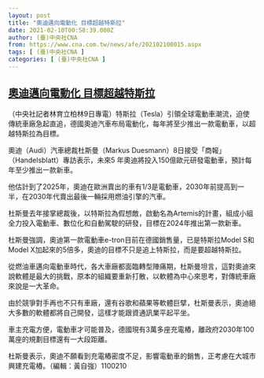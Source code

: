 ```yaml
---
layout: post
title: "奧迪邁向電動化 目標超越特斯拉"
date: 2021-02-10T00:58:39.000Z
author: (臺)中央社CNA
from: https://www.cna.com.tw/news/afe/202102100015.aspx
tags: [ (臺)中央社CNA ]
categories: [ (臺)中央社CNA ]
---
```

<!--1612918719000-->
[奧迪邁向電動化 目標超越特斯拉](https://www.cna.com.tw/news/afe/202102100015.aspx)
------

<div>
<div></div><div class="paragraph"><p>（中央社記者林育立柏林9日專電）特斯拉（Tesla）引領全球電動車潮流，迫使傳統車廠急起直追，德國奧迪汽車布局電動化，每年將至少推出一款電動車，以超越特斯拉為目標。</p><p>奧迪（Audi）汽車總裁杜斯曼（Markus Duesmann）8日接受「商報」（Handelsblatt）專訪表示，未來5 年奧迪將投入150億歐元研發電動車，預計每年至少推出一款新車。</p><p>他估計到了2025年，奧迪在歐洲賣出的車有1/3是電動車，2030年前提高到一半，在2030年代賣出最後一輛採用燃油引擎的汽車。</p><p>杜斯曼去年接掌總裁後，以特斯拉為假想敵，啟動名為Artemis的計畫，組成小組全力投入電動車、數位化和自動駕駛的研發，目標在2024年推出第一款新車。</p><p>杜斯曼強調，奧迪第一款電動車e-tron目前在德國銷售量，已是特斯拉Model S和Model X加起來的5倍多，奧迪的目標不只是追上特斯拉，而是要超越特斯拉。</p><p>從燃油車邁向電動車時代，各大車廠都面臨轉型陣痛期，杜斯曼坦言，這對奧迪來說軟體是最大的挑戰，原本的組織要重新打散，以軟體為中心來思考，對傳統車廠來說是一大革命。</p><p>由於競爭對手再也不只有車廠，還有谷歌和蘋果等軟體巨擘，杜斯曼表示，奧迪絕大多數的軟體都將自己開發，這樣才能跟資通訊業平起平坐。</p><p>車主充電方便，電動車才可能普及，德國現有3萬多座充電樁，離政府2030年100萬座的規劃目標還有一大段距離。</p><p>杜斯曼表示，奧迪不願看到充電樁密度不足，影響電動車的銷售，正考慮在大城市興建充電樁。（編輯：黃自強）1100210</p></div>
</div>
